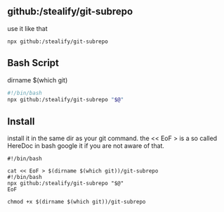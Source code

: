 ## github:/stealify/git-subrepo
use it like that
```shell
npx github:/stealify/git-subrepo
```

## Bash Script
dirname $(which git)
```bash
#!/bin/bash
npx github:/stealify/git-subrepo "$@"
```

## Install
install it in the same dir as your git command. the << EoF > is a so called HereDoc in bash google it if you are not aware of that.
```
#!/bin/bash

cat << EoF > $(dirname $(which git))/git-subrepo
#!/bin/bash
npx github:/stealify/git-subrepo "$@"
EoF

chmod +x $(dirname $(which git))/git-subrepo
```
